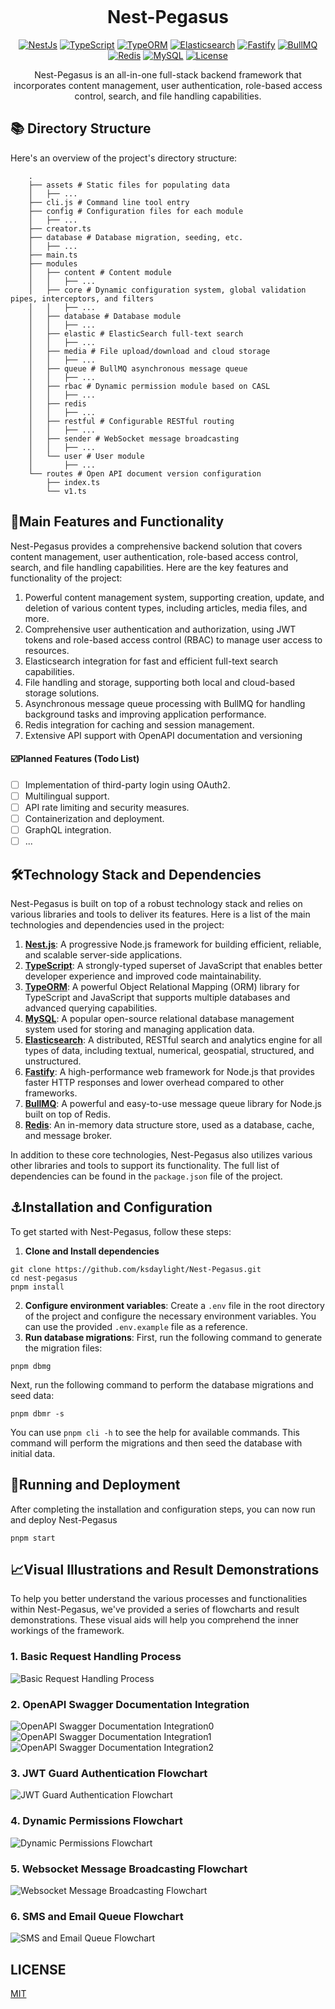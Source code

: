 <p align="center">
  <img alt="" src="https://img.densewillow.com/blog/anest202304020941528.png">
</p>
<h1 align="center">Nest-Pegasus</h1>
<p align="center">
<a href=""><img alt="NestJs" src="https://img.shields.io/badge/-NestJs-333333?style=flat&logo=nestjs&logoColor=ea2845" /></a>
<a href=""><img alt="TypeScript" src="https://img.shields.io/badge/TypeScript-007ACC?style=flat&logo=typescript&logoColor=white" /></a>
<a href=""><img alt="TypeORM" src="https://img.shields.io/badge/-TypeORM-orange" /></a>
<a href=""><img alt="Elasticsearch" src="https://img.shields.io/static/v1?style=flat&message=Elasticsearch&color=005571&logo=Elasticsearch&logoColor=FFFFFF&label=" /></a>
<a href=""><img alt="Fastify" src="https://img.shields.io/static/v1?style=flat&message=Fastify&color=000000&logo=Fastify&logoColor=FFFFFF&label=" /></a>
<a href=""><img alt="BullMQ" src="https://img.shields.io/badge/-BullMQ-yellow" /></a>
<a href=""><img alt="Redis" src="https://img.shields.io/static/v1?style=flat&message=Redis&color=DC382D&logo=Redis&logoColor=FFFFFF&label=" /></a>
<a href=""><img alt="MySQL" src="https://img.shields.io/static/v1?style=flat&message=MySQL&color=4479A1&logo=MySQL&logoColor=FFFFFF&label=" /></a>
<a href="https://nestjs.com/"><img alt="License" src="https://img.shields.io/github/license/kuizuo/kz-admin?style=flat&colorA=002438&colorB=28CF8D"/></a>
</p>

<p align="center">Nest-Pegasus is an all-in-one full-stack backend framework that incorporates content management, user authentication, role-based access control, search, and file handling capabilities.</p>

## 📚 Directory Structure
 Here's an overview of the project's directory structure:
```
    .
    ├── assets # Static files for populating data
    │   ├── ...
    ├── cli.js # Command line tool entry
    ├── config # Configuration files for each module
    │   ├── ...
    ├── creator.ts 
    ├── database # Database migration, seeding, etc.
    │   ├── ...
    ├── main.ts
    ├── modules 
    │   ├── content # Content module
    │   │   ├── ...
    │   ├── core # Dynamic configuration system, global validation pipes, interceptors, and filters
    │   │   ├── ...
    │   ├── database # Database module
    │   │   ├── ...
    │   ├── elastic # ElasticSearch full-text search
    │   │   ├── ...
    │   ├── media # File upload/download and cloud storage
    │   │   ├── ...
    │   ├── queue # BullMQ asynchronous message queue
    │   │   ├── ...
    │   ├── rbac # Dynamic permission module based on CASL
    │   │   ├── ...
    │   ├── redis
    │   │   ├── ...
    │   ├── restful # Configurable RESTful routing
    │   │   ├── ...
    │   ├── sender # WebSocket message broadcasting
    │   │   ├── ...
    │   └── user # User module
    │       ├── ...
    └── routes # Open API document version configuration
        ├── index.ts
        └── v1.ts
```

##  📕Main Features and Functionality

Nest-Pegasus provides a comprehensive backend solution that covers content management, user authentication, role-based access control, search, and file handling capabilities. Here are the key features and functionality of the project:

1.  Powerful content management system, supporting creation, update, and deletion of various content types, including articles, media files, and more.
2.  Comprehensive user authentication and authorization, using JWT tokens and role-based access control (RBAC) to manage user access to resources.
3.  Elasticsearch integration for fast and efficient full-text search capabilities.
4.  File handling and storage, supporting both local and cloud-based storage solutions.
5.  Asynchronous message queue processing with BullMQ for handling background tasks and improving application performance.
6.  Redis integration for caching and session management.
7.  Extensive API support with OpenAPI documentation and versioning  
####  ☑️Planned Features (Todo List)
 - [ ] Implementation of third-party login using OAuth2.
 - [ ] Multilingual support.
 - [ ] API rate limiting and security measures.
 - [ ] Containerization and deployment.
 - [ ] GraphQL integration.
 - [ ]  ...

## 🛠Technology Stack and Dependencies

Nest-Pegasus is built on top of a robust technology stack and relies on various libraries and tools to deliver its features. Here is a list of the main technologies and dependencies used in the project:

1.  **[Nest.js](https://nestjs.com/)**: A progressive Node.js framework for building efficient, reliable, and scalable server-side applications.
2.  **[TypeScript](https://www.typescriptlang.org/)**: A strongly-typed superset of JavaScript that enables better developer experience and improved code maintainability.
3.  **[TypeORM](https://typeorm.io/)**: A powerful Object Relational Mapping (ORM) library for TypeScript and JavaScript that supports multiple databases and advanced querying capabilities.
4.  **[MySQL](https://www.mysql.com/)**: A popular open-source relational database management system used for storing and managing application data.
5.  **[Elasticsearch](https://www.elastic.co/)**: A distributed, RESTful search and analytics engine for all types of data, including textual, numerical, geospatial, structured, and unstructured.
6.  **[Fastify](https://www.fastify.io/)**: A high-performance web framework for Node.js that provides faster HTTP responses and lower overhead compared to other frameworks.
7.  **[BullMQ](https://github.com/taskforcesh/bullmq)**: A powerful and easy-to-use message queue library for Node.js built on top of Redis.
8.  **[Redis](https://redis.io/)**: An in-memory data structure store, used as a database, cache, and message broker.

In addition to these core technologies, Nest-Pegasus also utilizes various other libraries and tools to support its functionality. The full list of dependencies can be found in the `package.json` file of the project.


## ⚓Installation and Configuration
To get started with Nest-Pegasus, follow these steps:
1. **Clone and Install dependencies**

```
git clone https://github.com/ksdaylight/Nest-Pegasus.git
cd nest-pegasus 
pnpm install
```

2. **Configure environment variables**: Create a `.env` file in the root directory of the project and configure the necessary environment variables. You can use the provided `.env.example` file as a reference. 
3. **Run database migrations**: First, run the following command to generate the migration files:

```
pnpm dbmg
```
Next, run the following command to perform the database migrations and seed data:
```
pnpm dbmr -s
```

You can use `pnpm cli -h` to see the help for available commands. This command will perform the migrations and then seed the database with initial data.
## 🚀Running and Deployment

After completing the installation and configuration steps, you can now run and deploy Nest-Pegasus
```
pnpm start
```
## 📈Visual Illustrations and Result Demonstrations

To help you better understand the various processes and functionalities within Nest-Pegasus, we've provided a series of flowcharts and result demonstrations. These visual aids will help you comprehend the inner workings of the framework.

### 1. Basic Request Handling Process

![Basic Request Handling Process](https://img.densewillow.com/blog/baseFlow.png)

### 2. OpenAPI Swagger Documentation Integration

![OpenAPI Swagger Documentation Integration0](https://img.densewillow.com/blog/openapi1.bmp)
![OpenAPI Swagger Documentation Integration1](https://img.densewillow.com/blog/screencapture1.png)
![OpenAPI Swagger Documentation Integration2](https://img.densewillow.com/blog/screencapture2.png)


### 3. JWT Guard Authentication Flowchart

![JWT Guard Authentication Flowchart](https://img.densewillow.com/blog/jwt.svg)

### 4. Dynamic Permissions Flowchart

![Dynamic Permissions Flowchart](https://img.densewillow.com/blog/DynamicPermissions.drawio.svg)

### 5. Websocket Message Broadcasting Flowchart

![Websocket Message Broadcasting Flowchart](https://img.densewillow.com/blog/Websocket.drawio.svg)

### 6. SMS and Email Queue Flowchart

![SMS and Email Queue Flowchart](https://img.densewillow.com/blog/SMS.drawio.svg)

## LICENSE
[MIT](./LICENSE)
  